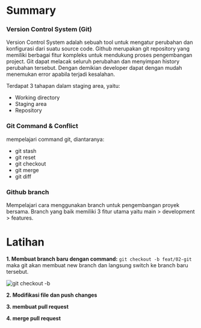 # Summary

### Version Control System (Git)

Version Control System adalah sebuah tool untuk mengatur perubahan dan konfigurasi dari suatu source code. Github merupakan git repository yang memiliki berbagai fitur kompleks untuk mendukung proses pengembangan project. Git dapat melacak seluruh perubahan dan menyimpan history perubahan tersebut. Dengan demikian developer dapat dengan mudah menemukan error apabila terjadi kesalahan.

Terdapat 3 tahapan dalam staging area, yaitu:

- Working directory
- Staging area
- Repository

### Git Command & Conflict

mempelajari command git, diantaranya:

- git stash
- git reset
- git checkout
- git merge
- git diff

### Github branch

Mempelajari cara menggunakan branch untuk pengembangan proyek bersama. Branch yang baik memiliki 3 fitur utama yaitu main > development > features.

# Latihan

**1. Membuat branch baru dengan command:**
`git checkout -b feat/02-git`
maka git akan membuat new branch dan langsung switch ke branch baru tersebut.

![git checkout -b](https://github.com/[amorazl]/[react_alfhiyana]/blob/[feat/02-git]/git-checkout.png?raw=true)

**2. Modifikasi file dan push changes**

**3. membuat pull request**

**4. merge pull request**
